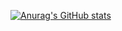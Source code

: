 [![Anurag's GitHub stats](https://github-readme-stats.vercel.app/api?username=Fawkes-Developer&theme=gotham?icons=true)](https://github.com/anuraghazra/github-readme-stats)

